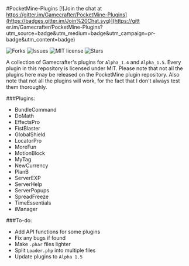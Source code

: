 #PocketMine-Plugins
[![Join the chat at https://gitter.im/Gamecrafter/PocketMine-Plugins](https://badges.gitter.im/Join%20Chat.svg)](https://gitt
er.im/Gamecrafter/PocketMine-Plugins?utm_source=badge&utm_medium=badge&utm_campaign=pr-badge&utm_content=badge)

![Forks](https://img.shields.io/github/forks/Gamecrafter/PocketMine-Plugins.svg)
![Issues](https://img.shields.io/github/issues/Gamecrafter/PocketMine-Plugins.svg)
![MIT license](https://img.shields.io/badge/license-MIT-red.svg)
![Stars](https://img.shields.io/github/stars/Gamecrafter/PocketMine-Plugins.svg)

A collection of Gamecrafter's plugins for `Alpha_1.4` and `Alpha_1.5`. Every plugin in this repository is licensed under
MIT. Please note that not all the plugins here may be released on the PocketMine plugin repository. Also note that not all the
plugins will work, for the fact that I don't always test them thoroughly.

###Plugins:
* BundleCommand
* DoMath
* EffectsPro
* FistBlaster
* GlobalShield
* LocatorPro
* MoreFun
* MotionBlock
* MyTag
* NewCurrency
* PlanB
* ServerEXP
* ServerHelp
* ServerPopups
* SpreadFreeze
* TimeEssentials
* iManager

###To-do:
* Add API functions for some plugins
* Fix any bugs if found
* Make `.phar` files lighter
* Split `Loader.php` into multiple files
* Update plugins to `Alpha 1.5`
